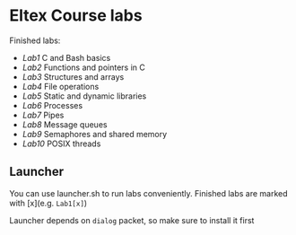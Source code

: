 # Eltex Course labs

Finished labs:

- *Lab1* C and Bash basics
- *Lab2* Functions and pointers in C
- *Lab3* Structures and arrays
- *Lab4* File operations
- *Lab5* Static and dynamic libraries
- *Lab6* Processes
- *Lab7* Pipes
- *Lab8* Message queues
- *Lab9* Semaphores and shared memory
- *Lab10* POSIX threads

## Launcher

You can use launcher.sh to run labs conveniently. Finished labs are marked with [x](e.g. `Lab1[x]`)

Launcher depends on `dialog` packet, so make sure to install it first
